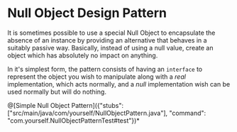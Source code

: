 # Null Object Design Pattern

It is sometimes possible to use a special Null Object to encapsulate the absence of an instance by providing an alternative that behaves in a suitably passive way. Basically, instead of using a null value, create an object which has absolutely no impact on anything.

In it's simplest form, the pattern consists of having an `interface` to represent the object you wish to manipulate along with a *real* implementation, which acts normally, and a *null* implementation wish can be used normally but will do nothing.

@[Simple Null Object Pattern]({"stubs": ["src/main/java/com/yourself/NullObjectPattern.java"], "command": "com.yourself.NullObjectPatternTest#test"})*

[comment]: <> (I do not know what to say or how to present the uml)

[comment]: <> (https://sourcemaking.com/design_patterns/null_object)



